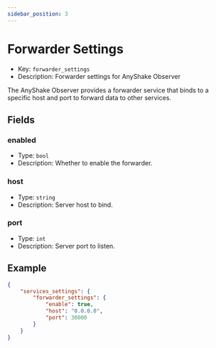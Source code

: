 ```yaml
---
sidebar_position: 3
---
```


# Forwarder Settings

 - Key: `forwarder_settings`
 - Description: Forwarder settings for AnyShake Observer

The AnyShake Observer provides a forwarder service that binds to a specific host and port to forward data to other services.

## Fields

### enabled

 - Type: `bool`
 - Description: Whether to enable the forwarder.

### host

 - Type: `string`
 - Description: Server host to bind.

### port

 - Type: `int`
 - Description: Server port to listen.

## Example

```json
{
    "services_settings": {
        "forwarder_settings": {
            "enable": true,
            "host": "0.0.0.0",
            "port": 30000
        }
    }
}
```
